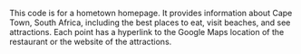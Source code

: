 This code is for a hometown homepage. It provides information about Cape Town, South Africa, including the best places to eat, visit beaches, and see attractions.
Each point has a hyperlink to the Google Maps location of the restaurant or the website of the attractions.
